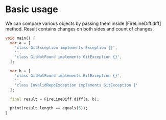# Basic usage

We can compare various objects by passing them inside [FireLineDiff.diff] method.
Result contains changes on both sides and count of changes.

```dart
void main() {
  var a = [
    'class GitException implements Exception {}',
    '',
    'class GitNotFound implements GitException {}',
  ];

  var b = [
    'class GitNotFound implements GitException {}',
    '',
    'class InvalidRepoException implements GitException {'
  ];

  final result = FireLineDiff.diff(a, b);

  print(result.length == equals(5));
}
```